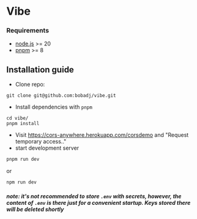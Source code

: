 # Vibe

### Requirements
* [node.js](https://nodejs.org/en) >= 20
* [pnpm](https://pnpm.io/) >= 8

## Installation guide

* Clone repo:
```
git clone git@github.com:bobadj/vibe.git
```
* Install dependencies with ``pnpm``
```
cd vibe/
pnpm install
```
* Visit https://cors-anywhere.herokuapp.com/corsdemo and "Request temporary access.."
* start development server
```bash
pnpm run dev 
```
or
```bash
npm run dev
```

#### *note: it's not recommended to store `.env` with secrets, however, the content of `.env` is there just for a convenient startup. Keys stored there will be deleted shortly*
